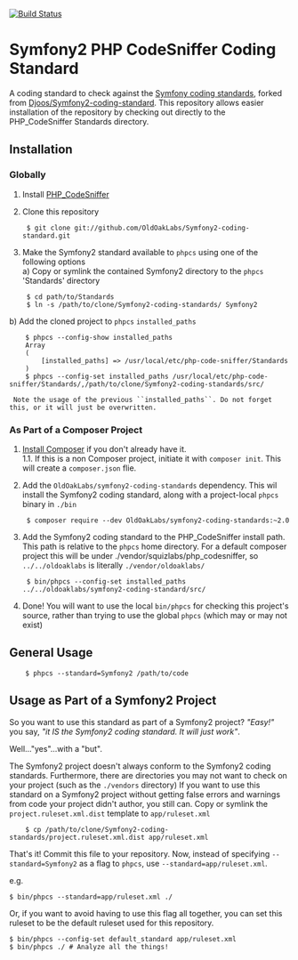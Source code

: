 [![Build Status](https://secure.travis-ci.org/OldOakLabs/Symfony2-coding-standard.png)](http://travis-ci.org/OldOakLabs/Symfony2-coding-standard)

Symfony2 PHP CodeSniffer Coding Standard
========================================

A coding standard to check against the [Symfony coding standards](http://symfony.com/doc/current/contributing/code/standards.html), forked from [Djoos/Symfony2-coding-standard](//github.com/djoos/Symfony2-coding-standard). This repository allows easier installation of the repository by checking out directly to the PHP_CodeSniffer Standards directory.

Installation
------------
### Globally

1. Install [PHP_CodeSniffer](https://github.com/squizlabs/PHP_CodeSniffer)

2. Clone this repository

        $ git clone git://github.com/OldOakLabs/Symfony2-coding-standard.git
        
3. Make the Symfony2 standard available to ``phpcs`` using one of the following options  
  a) Copy or symlink the contained Symfony2 directory to the ``phpcs`` 'Standards' directory  

        $ cd path/to/Standards
        $ ln -s /path/to/clone/Symfony2-coding-standards/ Symfony2
        
  b) Add the cloned project to ``phpcs`` ``installed_paths``

        $ phpcs --config-show installed_paths
        Array
        (
            [installed_paths] => /usr/local/etc/php-code-sniffer/Standards
        )
        $ phpcs --config-set installed_paths /usr/local/etc/php-code-sniffer/Standards/,/path/to/clone/Symfony2-coding-standards/src/
        
     Note the usage of the previous ``installed_paths``. Do not forget this, or it will just be overwritten.

### As Part of a Composer Project

1. [Install Composer](https://getcomposer.org/doc/00-intro.md) if you don't already have it.  
1.1. If this is a non Composer project, initiate it with ``composer init``. This will create a ``composer.json`` flie. 

2. Add the ``OldOakLabs/symfony2-coding-standards`` dependency. This wil install the Symfony2 coding standard, along with a project-local ``phpcs`` binary in ``./bin``

        $ composer require --dev OldOakLabs/symfony2-coding-standards:~2.0

3. Add the Symfony2 coding standard to the PHP_CodeSniffer install path. This path is relative to the ``phpcs`` home directory. For a default composer project this will be under ./vendor/squizlabs/php_codesniffer, so ``../../oldoaklabs`` is literally ``./vendor/oldoaklabs/``

        $ bin/phpcs --config-set installed_paths ../../oldoaklabs/symfony2-coding-standard/src/

4. Done! You will want to use the local ``bin/phpcs`` for checking this project's source, rather than trying to use the global ``phpcs`` (which may or may not exist)

General Usage
-------------
        $ phpcs --standard=Symfony2 /path/to/code

Usage as Part of a Symfony2 Project
-----------------------------------
So you want to use this standard as part of a Symfony2 project? _"Easy!"_ you say, _"it IS the Symfony2 coding standard. It will just work"_.

Well..."yes"...with a "but".

The Symfony2 project doesn't always conform to the Symfony2 coding standards. Furthermore, there are directories you may not want to check on your project (such as the ``./vendors`` directory) If you want to use this standard on a Symfony2 project without getting false errors and warnings from code your project didn't author, you still can. Copy or symlink the ``project.ruleset.xml.dist`` template to ``app/ruleset.xml``

        $ cp /path/to/clone/Symfony2-coding-standards/project.ruleset.xml.dist app/ruleset.xml

That's it! Commit this file to your repository. Now, instead of specifying ``--standard=Symfony2`` as a flag to ``phpcs``, use ``--standard=app/ruleset.xml``.

e.g.

    $ bin/phpcs --standard=app/ruleset.xml ./

Or, if you want to avoid having to use this flag all together, you can set this ruleset to be the default ruleset used for this repository.

    $ bin/phpcs --config-set default_standard app/ruleset.xml
    $ bin/phpcs ./ # Analyze all the things!
